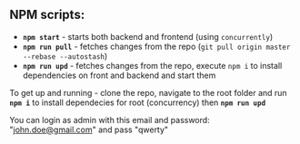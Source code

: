 ## NPM scripts:

- **`npm start`** - starts both backend and frontend (using `concurrently`)
- **`npm run pull`** - fetches changes from the repo (`git pull origin master --rebase --autostash`)
- **`npm run upd`** - fetches changes from the repo, execute `npm i` to install dependencies on front and backend and start them

To get up and running - clone the repo, navigate to the root folder and run **`npm i`** to install dependecies for root (concurrency) then **`npm run upd`**

You can login as admin with this email and password: "john.doe@gmail.com" and pass "qwerty"
